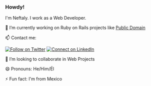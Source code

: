 ### Howdy!

I'm Neftaly. I work as a Web Developer.

🔭 I’m currently working on Ruby on Rails projects like [Public Domain](https://github.com/nefter/public-domain)

📫 Contact me:

[![Follow on Twitter](https://img.shields.io/badge/--twitter?label=Twitter&logo=Twitter&style=social)](https://twitter.com/nefter_) [![Connect on LinkedIn](https://img.shields.io/badge/--linkedin?label=LinkedIn&logo=LinkedIn&style=social)](https://www.linkedin.com/in/nefter)

👯 I’m looking to collaborate in Web Projects

😄 Pronouns: He/Him/Él

⚡ Fun fact: I'm from Mexico


<!--
- 🌱 I’m currently working on my Rails skills
- 💬 Ask me about trekking and music
-->
